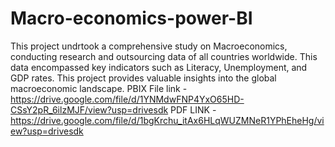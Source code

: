 # Macro-economics-power-BI

This project undrtook a comprehensive study on Macroeconomics, conducting research and outsourcing data of all countries worldwide.
This data encompassed key indicators such as Literacy, Unemployment, and GDP rates.
This project provides valuable insights into the global macroeconomic landscape.
PBIX File link - https://drive.google.com/file/d/1YNMdwFNP4YxO65HD-CSsY2pR_6ilzMJF/view?usp=drivesdk
PDF LINK - https://drive.google.com/file/d/1bgKrchu_itAx6HLqWUZMNeR1YPhEheHg/view?usp=drivesdk
